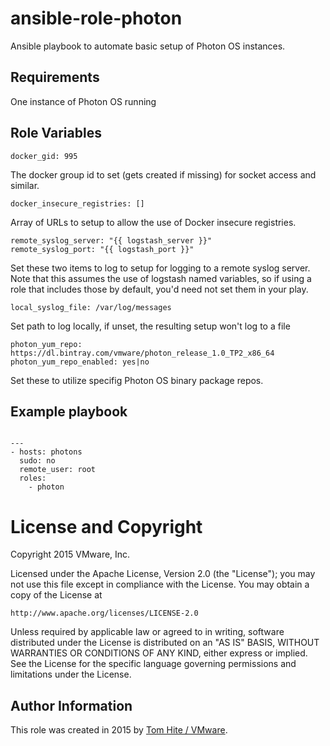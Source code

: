 # ansible-role-photon

Ansible playbook to automate basic setup of Photon OS instances.

## Requirements

One instance of Photon OS running

## Role Variables

    docker_gid: 995

The docker group id to set (gets created if missing) for socket access and similar.

    docker_insecure_registries: []

Array of URLs to setup to allow the use of Docker insecure registries.

    remote_syslog_server: "{{ logstash_server }}"
    remote_syslog_port: "{{ logstash_port }}"

Set these two items to log to setup for logging to a remote syslog server.
Note that this assumes the use of logstash named variables, so if using
a role that includes those by default, you'd need not set them in your play.

    local_syslog_file: /var/log/messages

Set path to log locally, if unset, the resulting setup won't log to a file

    photon_yum_repo: https://dl.bintray.com/vmware/photon_release_1.0_TP2_x86_64
    photon_yum_repo_enabled: yes|no

Set these to utilize specifig Photon OS binary package repos.

## Example playbook

```

---
- hosts: photons
  sudo: no
  remote_user: root
  roles:
    - photon

```

# License and Copyright

Copyright 2015 VMware, Inc.

Licensed under the Apache License, Version 2.0 (the "License");
you may not use this file except in compliance with the License.
You may obtain a copy of the License at

    http://www.apache.org/licenses/LICENSE-2.0

Unless required by applicable law or agreed to in writing, software
distributed under the License is distributed on an "AS IS" BASIS,
WITHOUT WARRANTIES OR CONDITIONS OF ANY KIND, either express or implied.
See the License for the specific language governing permissions and
limitations under the License.

## Author Information

This role was created in 2015 by [Tom Hite / VMware](http://www.vmware.com/).
